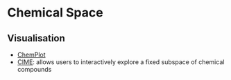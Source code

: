 # Chemical Space

## Visualisation

- [ChemPlot](https://github.com/mcsorkun/ChemPlot)
- [CIME](https://github.com/jku-vds-lab/cime): allows users to interactively explore a fixed subspace of chemical compounds
